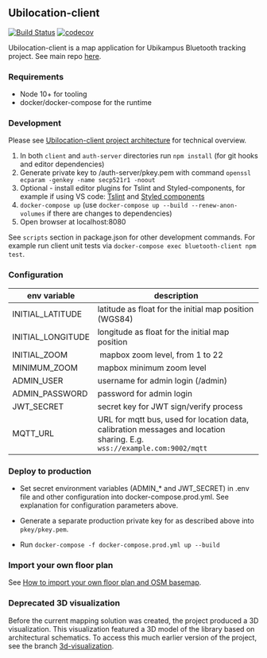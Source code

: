 ## Ubilocation-client

[![Build Status](https://travis-ci.org/ubikampus/ubilocation-client.svg?branch=master)](https://travis-ci.org/ubikampus/ubilocation-client)
[![codecov](https://codecov.io/gh/ubikampus/ubilocation-client/branch/master/graph/badge.svg)](https://codecov.io/gh/ubikampus/ubilocation-client)

Ubilocation-client is a map application for Ubikampus Bluetooth tracking project. See
main repo [here](https://github.com/ubikampus/Bluetooth-location-server).

### Requirements

* Node 10+ for tooling
* docker/docker-compose for the runtime

### Development

Please see [Ubilocation-client project
architecture](doc/architecture-and-development.md) for technical overview.

1. In both `client` and `auth-server` directories run `npm install` (for git hooks and editor dependencies)
1. Generate private key to /auth-server/pkey.pem with command `openssl ecparam
   -genkey -name secp521r1 -noout`
1. Optional - install editor plugins for Tslint and Styled-components, for
   example if using VS code:
   [Tslint](https://marketplace.visualstudio.com/items?itemName=ms-vscode.vscode-typescript-tslint-plugin)
   and [Styled
   components](https://marketplace.visualstudio.com/items?itemName=jpoissonnier.vscode-styled-components)
1. `docker-compose up` (use `docker-compose up --build --renew-anon-volumes` if
   there are changes to dependencies)
1. Open browser at localhost:8080

See `scripts` section in package.json for other development commands. For
example run client unit tests via `docker-compose exec bluetooth-client npm
test`.

### Configuration

 | env variable | description
----|----
INITIAL_LATITUDE | latitude as float for the initial map position (WGS84)
INITIAL_LONGITUDE | longitude as float for the initial map position
INITIAL_ZOOM | mapbox zoom level, from 1 to 22
MINIMUM_ZOOM | mapbox minimum zoom level
ADMIN_USER | username for admin login (/admin)
ADMIN_PASSWORD | password for admin login
JWT_SECRET | secret key for JWT sign/verify process
MQTT_URL | URL for mqtt bus, used for location data, calibration messages and location sharing. E.g. `wss://example.com:9002/mqtt`


### Deploy to production

* Set secret environment variables (ADMIN_* and JWT_SECRET) in .env file and
  other configuration into docker-compose.prod.yml. See explanation for
  configuration parameters above.

* Generate a separate production private key for as described above into
  `pkey/pkey.pem`.

* Run `docker-compose -f docker-compose.prod.yml up --build`

### Import your own floor plan

See [How to import your own floor plan and OSM basemap](doc/import-floorplan.md).

### Deprecated 3D visualization

Before the current mapping solution was created, the project produced a 3D visualization. This visualization featured a 3D model of the library based on architectural schematics. To access this much earlier version of the project, see the branch [3d-visualization](https://github.com/ubikampus/ubilocation-client/tree/3d-visualization).

